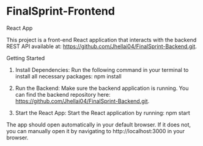 # FinalSprint-Frontend
React App

This project is a front-end React application that interacts with the backend REST API available at: https://github.com/Jhellai04/FinalSprint-Backend.git.

Getting Started
1. Install Dependencies:
   Run the following command in your terminal to install all necessary packages:
      npm install

2. Run the Backend:
   Make sure the backend application is running. You can find the backend repository here: https://github.com/Jhellai04/FinalSprint-Backend.git.

3. Start the React App:
   Start the React application by running:
      npm start
   
The app should open automatically in your default browser. If it does not, you can manually open it by navigating to http://localhost:3000 in your browser.
